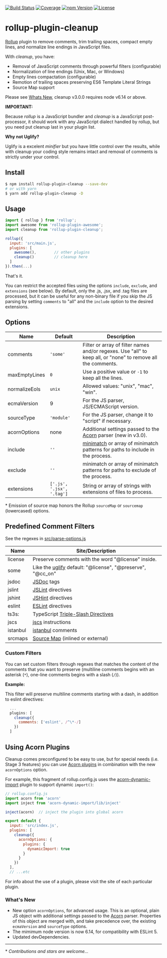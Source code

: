 [![Build Status][build-image]][build-url]
[![Coverage][cover-image]][cover-url]
[![npm Version][npm-image]][npm-url]
[![License][license-image]][license-url]

# rollup-plugin-cleanup

[Rollup](http://rollupjs.org/) plugin to remove comments, trim trailing spaces, compact empty lines, and normalize line endings in JavaScript files.

With *cleanup*, you have:

* Removal of JavaScript comments through powerful filters (configurable)
* Normalization of line endings (Unix, Mac, or Windows)
* Empty lines compactation (configurable)
* Remotion of trailing spaces preserving ES6 Template Literal Strings
* Source Map support

Please see [Whats New](#whats-new), cleanup v3.0.0 requires node v6.14 or above.

**IMPORTANT:**

Because _rollup_ is a JavaScript bundler and _cleanup_ is a JavaScript post-processor, it should work with any JavaScript dialect handled by rollup, but you need put cleanup last in your plugin list.


**Why not Uglify?**

Uglify is a excelent *minifier* but you have little control over the results, while with cleanup your coding style remains intact and removal of comments is strictly under your control.

## Install

```sh
$ npm install rollup-plugin-cleanup --save-dev
# or with yarn
$ yarn add rollup-plugin-cleanup -D
```

## Usage

```js
import { rollup } from 'rollup';
import awesome from 'rollup-plugin-awesome';
import cleanup from 'rollup-plugin-cleanup';

rollup({
  input: 'src/main.js',
  plugins: [
    awesome(),        // other plugins
    cleanup()         // cleanup here
  ]
}).then(...)
```

That's it.

You can restrict the accepted files using the options `include`, `exclude`, and `extensions` (see below).
By default, only the .js, .jsx, and .tag files are processed, but it can be useful for any non-binary file if you skip the JS parsing by setting `comments` to "all" and the `include` option to the desired extensions.

## Options

Name | Default | Description
---- | ------- | -----------
comments | `'some'` | Filter or array of filter names and/or regexes. Use "all" to keep all, or "none" to remove all the comments.
maxEmptyLines | `0` | Use a positive value or `-1` to keep all the lines.
normalizeEols | `unix` | Allowed values: "unix", "mac", "win".
ecmaVersion   | 9   | For the JS parser, JS/ECMAScript version.
sourceType | `'module'` | For the JS parser, change it to "script" if necessary.
acornOptions  | none | Additional settings passed to the [Acorn](https://github.com/acornjs/acorn) parser (new in v3.0).
include    | `''` | [minimatch](https://github.com/isaacs/minimatch) or array of minimatch patterns for paths to include in the process.
exclude    | `''` | minimatch or array of minimatch patterns for paths to exclude of the process.
extensions | `['.js', '.jsx', '.tag']` | String or array of strings with extensions of files to process.

\* Emission of source map honors the Rollup `sourceMap` or `sourcemap` (lowercased) options.

## Predefined Comment Filters

See the regexes in [src/parse-options.js](https://github.com/aMarCruz/rollup-plugin-cleanup/blob/master/src/parse-options.js)

Name    | Site/Description
--------|-----------------
license | Preserve comments with the word "@license" inside.
some    | Like the [uglify](https://github.com/mishoo/UglifyJS2) default: "@license", "@preserve", "@cc_on"
jsdoc   | [JSDoc](http://usejsdoc.org/) tags
jslint  | [JSLint](http://www.jslint.com/help.html) directives
jshint  | [JSHint](http://jshint.com/docs/#inline-configuration) directives
eslint  | [ESLint](http://eslint.org/docs/user-guide/configuring) directives
ts3s:   | TypeScript [Triple-Slash Directives](https://www.typescriptlang.org/docs/handbook/triple-slash-directives.html)
jscs    | [jscs](http://jscs.info/overview) instructions
istanbul | [istanbul](https://gotwarlost.github.io/istanbul/) comments
srcmaps | [Source Map](http://source-map.github.io/) (inlined or external)

### Custom Filters

You can set custom filters through regexes that matches the content of the comments that you want to preserve
(multiline comments begins with an asterisk (`*`), one-line comments begins with a slash (`/`)).


**Example:**

This filter will preserve multiline comments starting with a dash, in addition to eslint directives:

```js
  ...
  plugins: [
    cleanup({
      comments: ['eslint', /^\*-/]
    })
  ]
```

## Using Acorn Plugins

Cleanup comes preconfigured to be easy to use, but for special needs (i.e. Stage 3 features) you can use [Acorn plugins](https://github.com/acornjs/acorn#plugins) in combination with the new `acornOptions` option.

For example, this fragment of rollup.config.js uses the [acorn-dynamic-import](https://github.com/kesne/acorn-dynamic-import) plugin to support dynamic `import()`:

```js
// rollup.config.js
import acorn from 'acorn'
import inject from 'acorn-dynamic-import/lib/inject'

inject(acorn)  // inject the plugin into global acorn

export default {
  input: 'src/index.js',
  plugins: [
    cleanup({
      acornOptions: {
        plugins: {
          dynamicImport: true
        }
      }
    })
  ],
  // ...etc
```

For info about the use of a plugin, please visit the site of each particular plugin.

### What's New

- New option `acornOptions`, for advanced usage.
  This is an optional, plain JS object with additional settings passed to the [Acorn](https://github.com/acornjs/acorn) parser. Properties of this object are merged with, and take precedence over, the existing `ecmaVersion` and `sourceType` options.
- The mimimum node version is now 6.14, for compatibility with ESLint 5.
- Updated devDependencies.

---

\* _Contributions and stars are welcome..._

[build-image]:    https://img.shields.io/travis/aMarCruz/rollup-plugin-cleanup/master.svg
[build-url]:      https://travis-ci.org/aMarCruz/rollup-plugin-cleanup

[wbuild-image]:   https://img.shields.io/appveyor/ci/aMarCruz/rollup-plugin-cleanup/master.svg
[wbuild-url]:     https://ci.appveyor.com/project/aMarCruz/rollup-plugin-cleanup/branch/master

[npm-image]:      https://img.shields.io/npm/v/rollup-plugin-cleanup.svg
[npm-url]:        https://www.npmjs.com/package/rollup-plugin-cleanup

[license-image]:  https://img.shields.io/npm/l/express.svg
[license-url]:    https://github.com/aMarCruz/rollup-plugin-cleanup/blob/master/LICENSE

[cover-image]:    https://api.codeclimate.com/v1/badges/a63cdadb2dce668d3e8b/test_coverage
[cover-url]:      https://codeclimate.com/github/aMarCruz/rollup-plugin-cleanup/test_coverage

[issues-image]:		https://img.shields.io/codeclimate/issues/github/aMarCruz/rollup-plugin-cleanup.svg
[issues-url]:     https://codeclimate.com/github/aMarCruz/rollup-plugin-cleanup
